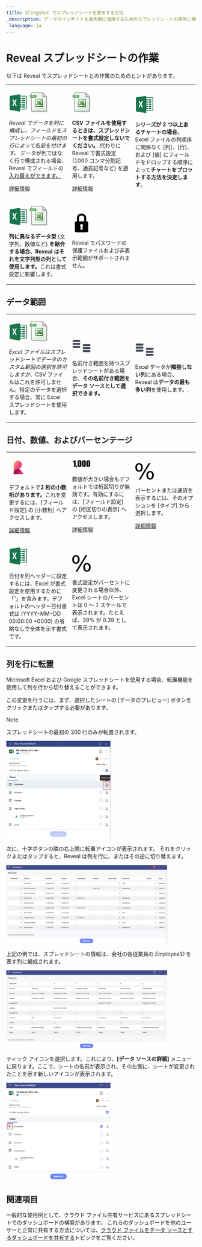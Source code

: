 ```yaml
---
title: Slingshot でスプレッドシートを使用する方法
_description: データのインサイトを最大限に活用するためのスプレッドシートの使用に関するヒントを紹介します。
_language: ja
---
```


# Reveal スプレッドシートの作業

以下は Reveal でスプレッドシートとの作業のためのヒントがあります。

<table>
<colgroup>
<col style="width: 33%" />
<col style="width: 33%" />
<col style="width: 33%" />
</colgroup>
<tbody>
<tr class="odd">
<td><p><img src="images/excel.png" alt="excel" /> <img src="images/csv.png" alt="csv" /><br />
</p>
<p><em>Reveal でデータを列に構成し、フィールドをスプレッドシートの最初の行によって名前を付けます。</em> データが列ではなく行で構成される場合、Reveal でフィールドの<a href="#transposing-spreadsheets">入れ替えができます。</a></p>
<p><a href="~/jp/data-visualizations/visualizations-editor.md">詳細情報</a><br />
</p></td>
<td><p><img src="images/csv.png" alt="csv" /><br />
</p>
<p><strong>CSV ファイルを使用するときは、スプレッドシートを書式設定しないでください。</strong>.代わりに Reveal で書式設定 (1000 コンマ分割記号、通貨記号など) を適用します。</p>
<p><a href="~/jp/data-visualizations/fields/field-settings.md">詳細情報</a><br />
</p></td>
<td><p><img src="images/excel.png" alt="excel" /><br />
</p>
<p><strong>シリーズが 2 つ以上あるチャートの場合、</strong>Excel ファイルの列順序に関係なく [列]、[行]、および [値] にフィールドをドロップする順序によって<strong>チャートをプロットする方法を決定します</strong>。</p></td>
</tr>
<tr class="even">
<td><p><img src="images/excel.png" alt="excel" /> <img src="images/csv.png" alt="csv" /><br />
</p>
<p><strong>列に異なるデータ型 </strong> (文字列、数値など) <strong>を結合する場合、Reveal はそれを文字列型の列として使用します。</strong>これは書式設定に影響します。</p></td>
<td><p><img src="images/p-lock.png" alt="p lock" /><br />
</p>
<p>Reveal でパスワードの保護ファイルおよび非表示範囲がサポートされません。</p></td>
<td></td>
</tr>
</tbody>
</table>

## データ範囲

<table>
<colgroup>
<col style="width: 33%" />
<col style="width: 33%" />
<col style="width: 33%" />
</colgroup>
<tbody>
<tr class="odd">
<td><p><img src="images/excel.png" alt="excel" /> <img src="images/csv.png" alt="csv" /><br />
</p>
<p><em>Excel ファイルはスプレッドシートでデータのカスタム範囲の選択を許可しますが、</em>CSV ファイルはこれを許可しません。特定のデータを選択する場合、常に Excel スプレッドシートを使用します。</p></td>
<td><p><img src="images/excel-columns.png" alt="excel columns" /><br />
</p>
<p>名前付き範囲を持つスプレッドシートがある場合、<strong>その名前付き範囲をデータ ソースとして選択できます。</strong></p></td>
<td><p><img src="images/excel-columns.png" alt="excel columns" /><br />
</p>
<p>Excel データが<strong>隣接しない列</strong>にある場合、Reveal は<strong>データの最も多い列</strong>を使用します。</strong>.</p></td>
</tr>
</tbody>
</table>

## 日付、数値、およびパーセンテージ

<table>
<colgroup>
<col style="width: 33%" />
<col style="width: 33%" />
<col style="width: 33%" />
</colgroup>
<tbody>
<tr class="odd">
<td><p><img src="images/reveal-logo.png" alt="reveal logo" /><br />
</p>
<p>デフォルトで<strong>2 桁の小数桁があります。</strong>これを変更するには、[フィールド設定] の [小数桁] へアクセスします。</p>
<p><a href="~/jp/data-visualizations/fields/field-settings.html#numeric-fields">詳細情報</a><br />
</p></td>
<td><p><img src="images/top-1000.png" alt="top 1000" /><br />
</p>
<p>数値が大きい場合もデフォルトでは桁区切りが無効です。有効にするには、[フィールド設定] の [桁区切りの表示] へアクセスします。</p>
<p><a href="~/jp/data-visualizations/fields/field-settings.html#numeric-fields">詳細情報</a><br />
</p></td>
<td><p><img src="images/percentage.png" alt="percentage" /><br />
</p>
<p>パーセントまたは通貨を表示するには、そのオプションを [タイプ] から選択します。</p>
<p><a href="~/jp/data-visualizations/fields/field-settings.html#numeric-fields">詳細情報</a><br />
</p></td>
</tr>
<tr class="even">
<td><p><img src="images/excel.png" alt="excel" /><br />
</p>
<p>日付を列ヘッダーに設定するには、Excel が書式設定を使用するために「'」を含みます。デフォルトのヘッダー日付書式は (YYYY-MM-DD 00:00:00 +0000) の省略なしで全体を示す書式です。</p></td>
<td><p><img src="images/percentage.png" alt="percentage" /><br />
</p>
<p>書式設定がパーセントに変更される場合以外、Excel シートのパーセントは 0 ～ 1 スケールで表示されます。たとえば、39% が 0.39 として表示されます。</p></td>
<td></td>
</tr>
</tbody>
</table>

<a name='transposing-spreadsheets'></a>
## 列を行に転置

Microsoft Excel および Google スプレッドシートを使用する場合、転置機能を使用して列を行から切り替えることができます。

この変更を行うには、まず、選択したシートの [データのプレビュー] ボタンをクリックまたはタップする必要があります。

>[!NOTE]
>スプレッドシートの最初の 200 行のみが転置されます。  

<img src="./images/data-source-details-dialog-spreadsheet-sample.png" alt="Spreadsheets Transpose Data Source Menu" class="responsive-img" width="55%"/>

次に、十字ボタンの隣の右上隅に転置アイコンが表示されます。
それをクリックまたはタップすると、Reveal は列を行に、またはその逆に切り替えます。

<img src="images/transposing-action-spreadsheet-columns.png" alt="Transposing Action Spreadsheet" class="responsive-img" width="85%"/>

上記の例では、スプレッドシートの情報は、会社の各従業員の *EmployeeID* を表す列に編成されます。

<img src="images/transposing-action-spreadsheet-rows.png" alt="Transposing Action Final Spreadsheet" class="responsive-img" width="85%"/>

ティック アイコンを選択します。これにより、**[データ ソースの詳細]** メニューに戻ります。ここで、シートの名前が表示され、その左側に、シートが変更されたことを示す新しいアイコンが表示されます。

<img src="images/transposed-icon-data-source-details-dialog.png" alt="Transposed icon showing up next to the name of the chosen sheet in the data source details dialog" class="responsive-img" width="55%"/>

## 関連項目

一般的な使用例として、クラウド ファイル共有サービスにあるスプレッドシートでのダッシュボードの構築があります。
これらのダッシュボードを他のユーザーと正常に共有する方法については、[クラウド ファイルをデータ ソースとするダッシュボードを共有する](~/jp/dashboards/sharing-dashboards/sharing-dashboards-datasource-files-cloud-provider.html)トピックをご覧ください。
